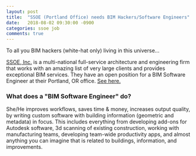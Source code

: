 ```yaml
---
layout: post
title:  "SSOE (Portland Office) needs BIM Hackers/Software Engineers"
date:   2018-08-02 09:30:00 -0900
categories: ssoe job
comments: true
---
```


To all you BIM hackers (white-hat only) living in this universe...

[SSOE, Inc.](http://www.ssoe.com) is a multi-national full-service architecture and engineering firm that works with an amazing list of very large clients and provides exceptional BIM services. They have an open position for a BIM Software Engineer at their Portland, OR office. [See here.](https://www.linkedin.com/pulse/computer-programmer-software-engineer-wanted-charles-berteaux-iv/)


### What does a "BIM Software Engineer" do?

She/He improves workflows, saves time & money, increases output quality, by writing custom software with building information (geometric and metadata) in focus. This includes everything from developing add-ons for Autodesk software, 3d scanning of existing construction, working with manufacturing teams, developing team-wide productivity apps, and almost anything you can imagine that is related to buildings, information, and improvements.
